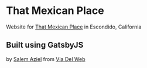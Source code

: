 # That Mexican Place

Website for [That Mexican Place](https://thatmexicanplace.net) in Escondido, California

## Built using GatsbyJS
by [Salem Aziel](https://salemaziel.com) from [Via Del Web](https://viadelweb.com/)

